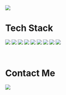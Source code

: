 <img src="https://capsule-render.vercel.app/api?type=waving&color=0:8E97FD,100:a82da8&height=190&section=header&text=Hi🥰%20I'm%20Ji%20Eun%20Lee&fontSize=40&fontColor=ffffff" />

<br/>

<h1>Tech Stack</h1>

<img src="https://img.shields.io/badge/HTML5-E34F26?style=flat-square&logo=HTML5&logoColor=white"/> <img src="https://img.shields.io/badge/CSS3-1572B6?style=flat-square&logo=CSS3&logoColor=white"/> <img src="https://img.shields.io/badge/JavaScript-F7DF1E?style=flat-square&logo=JavaScript&logoColor=white"/> <img src="https://img.shields.io/badge/Node.js-339933?style=flat-square&logo=Node.js&logoColor=white"/> <img src="https://img.shields.io/badge/TypeScript-3178C6?style=flat-square&logo=TypeScript&logoColor=white"/> <img src="https://img.shields.io/badge/MongoDB-47A248?style=flat-square&logo=MongoDB&logoColor=white"/> <img src="https://img.shields.io/badge/Express-000000?style=flat-square&logo=Express&logoColor=white"/> <img src="https://img.shields.io/badge/React-61DAFB?style=flat-square&logo=React&logoColor=white"/> <img src="https://img.shields.io/badge/jQuery-0769AD?style=flat-square&logo=jQuery&logoColor=white"/>

<br/>

<h1>Contact Me</h1>
<img src="https://capsule-render.vercel.app/api?type=waving&color=0:8E97FD,100:a82da8&height=100&section=footer&text=ijieun0123@gmail.com&fontSize=30&fontColor=ffffff" />

